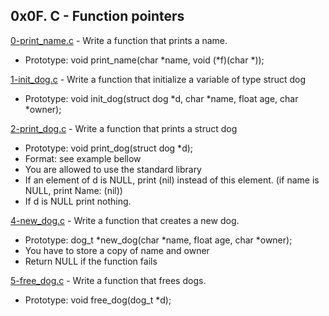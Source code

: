 ## 0x0F. C - Function pointers

[0-print_name.c](./0-print_name.c) - Write a function that prints a name.

- Prototype: void print_name(char *name, void (*f)(char \*));

[1-init_dog.c](./1-init_dog.c) - Write a function that initialize a variable of type struct dog

- Prototype: void init_dog(struct dog *d, char *name, float age, char \*owner);

[2-print_dog.c](./2-print_dog.c) - Write a function that prints a struct dog

- Prototype: void print_dog(struct dog \*d);
- Format: see example bellow
- You are allowed to use the standard library
- If an element of d is NULL, print (nil) instead of this element. (if name is NULL, print Name: (nil))
- If d is NULL print nothing.

[4-new_dog.c](./4-new_dog.c) - Write a function that creates a new dog.

- Prototype: dog_t *new_dog(char *name, float age, char \*owner);
- You have to store a copy of name and owner
- Return NULL if the function fails

[5-free_dog.c](./5-free_dog.c) - Write a function that frees dogs.

- Prototype: void free_dog(dog_t \*d);
